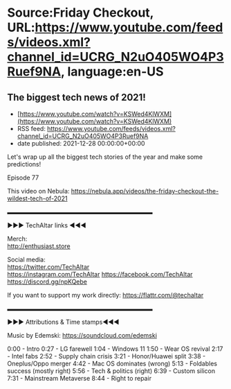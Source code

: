 # Source:Friday Checkout, URL:https://www.youtube.com/feeds/videos.xml?channel_id=UCRG_N2uO405WO4P3Ruef9NA, language:en-US

## The biggest tech news of 2021!
 - [https://www.youtube.com/watch?v=KSWed4KlWXM](https://www.youtube.com/watch?v=KSWed4KlWXM)
 - RSS feed: https://www.youtube.com/feeds/videos.xml?channel_id=UCRG_N2uO405WO4P3Ruef9NA
 - date published: 2021-12-28 00:00:00+00:00

Let's wrap up all the biggest tech stories of the year and make some predictions!

Episode 77

This video on Nebula: https://nebula.app/videos/the-friday-checkout-the-wildest-tech-of-2021

 ▬▬▬▬▬▬▬▬▬▬▬▬▬▬▬▬▬▬▬▬▬▬▬▬  

►►► TechAltar links ◄◄◄  

Merch:  
http://enthusiast.store   

Social media:  
https://twitter.com/TechAltar  
https://instagram.com/TechAltar 
https://facebook.com/TechAltar  
https://discord.gg/npKQebe  

If you want to support my work directly:  https://flattr.com/@techaltar   

▬▬▬▬▬▬▬▬▬▬▬▬▬▬▬▬▬▬▬▬▬▬▬▬

►►► Attributions & Time stamps◄◄◄

Music by Edemski: https://soundcloud.com/edemski

0:00 - Intro
0:27 - LG farewell
1:04 - Windows 11
1:50 - Wear OS revival
2:17 - Intel fabs
2:52 - Supply chain crisis
3:21 - Honor/Huawei split
3:38 - Oneplus/Oppo merger
4:42 - Mac OS dominates (wrong)
5:13 - Foldables success (mostly right)
5:56 - Tech & politics (right)
6:39 - Custom silicon
7:31 - Mainstream Metaverse
8:44 - Right to repair

